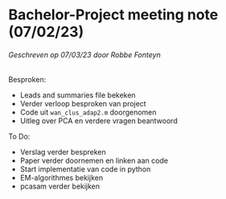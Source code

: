 # Bachelor-Project meeting note (07/02/23)
###### Geschreven op 07/03/23 door Robbe Fonteyn

Besproken:
- Leads and summaries file bekeken
- Verder verloop besproken van project
- Code uit `wan_clus_adap2.m` doorgenomen
- Uitleg over PCA en verdere vragen beantwoord

To Do:
- Verslag verder bespreken
- Paper verder doornemen en linken aan code
- Start implementatie van code in python
- EM-algorithmes bekijken
- pcasam verder bekijken